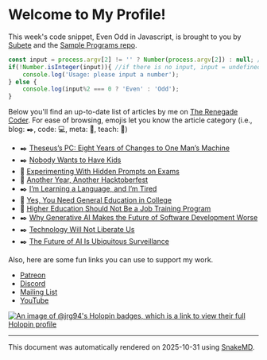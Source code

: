 # Welcome to My Profile!

This week's code snippet, Even Odd in Javascript, is brought to you by [Subete](https://subete.jeremygrifski.com/en/latest/) and the [Sample Programs repo](https://sampleprograms.io/).

```Javascript
const input = process.argv[2] != '' ? Number(process.argv[2]) : null; //coerce the input into a number, ignore empty string
if(!Number.isInteger(input)){ //if there is no input, input = undefined and the statement still prints
    console.log('Usage: please input a number');
} else {
    console.log(input%2 === 0 ? 'Even' : 'Odd');
}
```

Below you'll find an up-to-date list of articles by me on [The Renegade Coder](https://therenegadecoder.com). For ease of browsing, emojis let you know the article category (i.e., blog: :black_nib:, code: :computer:, meta: :thought_balloon:, teach: :apple:)

- :black_nib: [Theseus’s PC: Eight Years of Changes to One Man’s Machine](https://therenegadecoder.com/blog/theseuss-pc-eight-years-of-changes-to-one-mans-machine/)
- :black_nib: [Nobody Wants to Have Kids](https://therenegadecoder.com/blog/nobody-wants-to-have-kids/)
- :apple: [Experimenting With Hidden Prompts on Exams](https://therenegadecoder.com/teach/experimenting-with-hidden-prompts-on-exams/)
- :thought_balloon: [Another Year, Another Hacktoberfest](https://therenegadecoder.com/meta/another-year-another-hacktoberfest/)
- :black_nib: [I’m Learning a Language, and I’m Tired](https://therenegadecoder.com/blog/im-learning-a-language-and-im-tired/)
- :apple: [Yes, You Need General Education in College](https://therenegadecoder.com/teach/yes-you-need-general-education-in-college/)
- :apple: [Higher Education Should Not Be a Job Training Program](https://therenegadecoder.com/teach/higher-education-should-not-be-a-job-training-program/)
- :black_nib: [Why Generative AI Makes the Future of Software Development Worse](https://therenegadecoder.com/blog/why-generative-ai-makes-the-future-of-software-development-worse/)
- :black_nib: [Technology Will Not Liberate Us](https://therenegadecoder.com/blog/technology-will-not-liberate-us/)
- :black_nib: [The Future of AI Is Ubiquitous Surveillance](https://therenegadecoder.com/blog/the-future-of-ai-is-ubiquitous-surveillance/)

Also, here are some fun links you can use to support my work.

- [Patreon](https://www.patreon.com/TheRenegadeCoder)
- [Discord](https://discord.gg/Jhmtj7Z)
- [Mailing List](https://therenegadecoder.com/about/newsletter)
- [YouTube](https://www.youtube.com/@TheRenegadeCoder)

[![An image of @jrg94's Holopin badges, which is a link to view their full Holopin profile](https://holopin.me/jrg94)](https://holopin.io/@jrg94)

***

This document was automatically rendered on 2025-10-31 using [SnakeMD](https://www.snakemd.io).